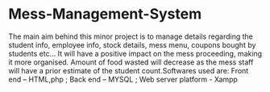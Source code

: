 # Mess-Management-System
The main aim behind this minor project is to manage details regarding the student info, employee info, stock details, mess menu, coupons bought by students etc… It will have a positive impact on the mess proceeding, making it more organised. Amount of food wasted will decrease as the mess staff will have a prior estimate of the student count.Softwares used are: Front end – HTML,php ; Back end – MYSQL ; Web server platform - Xampp
